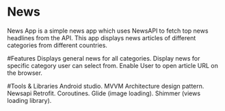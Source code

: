 # News
News App is a simple news app which uses NewsAPI to fetch top news headlines from the API.
This app displays news articles of different categories from different countries.

#Features
Displays general news for all categories.
Display news for specific category user can select from.
Enable User to open article URL on the browser.


#Tools & Libraries
Android studio.
MVVM Architecture design pattern.
Newsapi
Retrofit.
Coroutines.
Glide (image loading).
Shimmer (views loading library).
